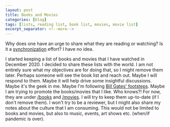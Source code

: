 ```yaml
---
layout: post
title: Books and Movies
categories: [blog]
tags: [lists, reading list, book list, movies, movie list]
excerpt_separator: <!--more-->
---
```


Why does one have an urge to share what they are reading or watching? Is it a [synchronization](https://www.youtube.com/watch?v=t-_VPRCtiUg) effort? I have no idea. 

I started keeping a list of books and movies that I have watched in December 2020. I decided to share these lists with the world. I am not entirely sure what my objectives are for doing that, so I might remove them later. Perhaps someone will see the book list and reach out. Maybe I will respond to them. Maybe it will help drive some insightful discussions. Maybe it's the geek in me. Maybe I'm following [Bill Gates' footsteps](https://www.gatesnotes.com/Books). Maybe I am trying to promote the books/movies that I like. Who knows?! For now, they are under [/books](https://kilinco.github.io/books/) and [/movies](https://kilinco.github.io/movies/). I will try to keep them up-to-date (if I don't remove them). I won't try to be a reviewer, but I might also share my notes about the culture that I am consuming. This would not be limited to books and movies, but also to music, events, art shows etc. (when/if pandemic is over).